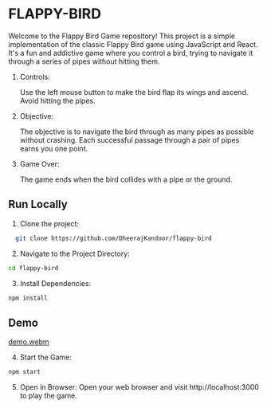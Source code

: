 
# FLAPPY-BIRD

Welcome to the Flappy Bird Game repository! This project is a simple implementation of the classic Flappy Bird game using JavaScript and React. It's a fun and addictive game where you control a bird, trying to navigate it through a series of pipes without hitting them.

1. Controls:

    Use the left mouse button to make the bird flap its wings and ascend.
    Avoid hitting the pipes.

2. Objective:

    The objective is to navigate the bird through as many pipes as possible without crashing.
    Each successful passage through a pair of pipes earns you one point.

3. Game Over:

    The game ends when the bird collides with a pipe or the ground.




## Run Locally

1. Clone the project:

```bash
  git clone https://github.com/DheerajKandoor/flappy-bird
```

2. Navigate to the Project Directory:
```bash
cd flappy-bird
```
3. Install Dependencies:
```bash
npm install

```
## Demo


[demo.webm](https://github.com/DheerajKandoor/flappy-bird/assets/92793181/8f929d0f-0b32-4520-9a14-d7f398786c8a)

4. Start the Game:
```bash
npm start
```
5. Open in Browser:
Open your web browser and visit http://localhost:3000 to play the game.
